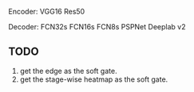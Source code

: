 Encoder:
	VGG16
	Res50

Decoder:
	FCN32s
	FCN16s
	FCN8s
	PSPNet
	Deeplab v2

## TODO

1. get the edge as the soft gate.
2. get the stage-wise heatmap as the soft gate.


